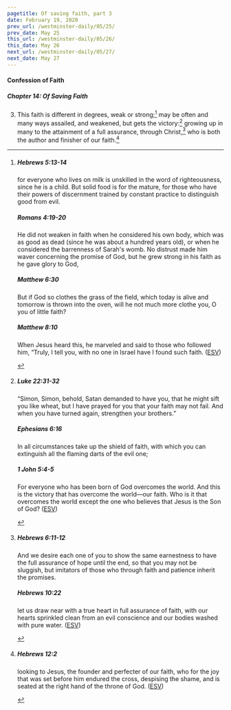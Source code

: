 ```yaml
---
pagetitle: Of saving faith, part 3
date: February 19, 2020
prev_url: /westminster-daily/05/25/
prev_date: May 25
this_url: /westminster-daily/05/26/
this_date: May 26
next_url: /westminster-daily/05/27/
next_date: May 27
---
```


#### Confession of Faith

##### Chapter 14: Of Saving Faith

3. This faith is different in degrees, weak or strong;[^fnref:wcf1] may be often and many ways assailed, and weakened, but gets the victory:[^fnref:wcf2] growing up in many to the attainment of a full assurance, through Christ,[^fnref:wcf3] who is both the author and finisher of our faith.[^fnref:wcf4]

[^fnref:wcf1]: <div class="esv"><h5>Hebrews 5:13-14</h5> <div class="esv-text"><p id="p58005013.01-1">for everyone who lives on milk is unskilled in the word of righteousness, since he is a child. But solid food is for the mature, for those who have their powers of discernment trained by constant practice to distinguish good from evil.</p> </div><h5>Romans 4:19-20</h5> <div class="esv-text"><p id="p45004019.01-2">He did not weaken in faith when he considered his own body, which was as good as dead (since he was about a hundred years old), or when he considered the barrenness of Sarah's womb. No distrust made him waver concerning the promise of God, but he grew strong in his faith as he gave glory to God,</p> </div><h5>Matthew 6:30</h5> <div class="esv-text"><p id="p40006030.01-3"><span class="woc">But if God so clothes the grass of the field, which today is alive and tomorrow is thrown into the oven, will he not much more clothe you, O you of little faith?</span></p> </div><h5>Matthew 8:10</h5> <div class="esv-text"><p id="p40008010.01-4">When Jesus heard this, he marveled and said to those who followed him, <span class="woc">&#8220;Truly, I tell you, with no one in Israel have I found such faith.</span>  (<a href="http://www.esv.org" class="copyright">ESV</a>)</p> </div> </div>

[^fnref:wcf2]: <div class="esv"><h5>Luke 22:31-32</h5> <div class="esv-text"> <p id="p42022031.05-1"><span class="woc">&#8220;Simon, Simon, behold, Satan demanded to have you, that he might sift you like wheat,</span> <span class="woc">but I have prayed for you that your faith may not fail. And when you have turned again, strengthen your brothers.&#8221;</span></p> </div><h5>Ephesians 6:16</h5> <div class="esv-text"><p id="p49006016.01-2">In all circumstances take up the shield of faith, with which you can extinguish all the flaming darts of the evil one;</p> </div><h5>1 John 5:4-5</h5> <div class="esv-text"><p id="p62005004.01-3">For everyone who has been born of God overcomes the world. And this is the victory that has overcome the world&#8212;our faith. Who is it that overcomes the world except the one who believes that Jesus is the Son of God?  (<a href="http://www.esv.org" class="copyright">ESV</a>)</p> </div> </div>

[^fnref:wcf3]: <div class="esv"><h5>Hebrews 6:11-12</h5> <div class="esv-text"><p id="p58006011.01-1">And we desire each one of you to show the same earnestness to have the full assurance of hope until the end, so that you may not be sluggish, but imitators of those who through faith and patience inherit the promises.</p> </div><h5>Hebrews 10:22</h5> <div class="esv-text"><p id="p58010022.01-2">let us draw near with a true heart in full assurance of faith, with our hearts sprinkled clean from an evil conscience and our bodies washed with pure water.  (<a href="http://www.esv.org" class="copyright">ESV</a>)</p> </div> </div>

[^fnref:wcf4]: <div class="esv"><h5>Hebrews 12:2</h5> <div class="esv-text"><p id="p58012002.01-1">looking to Jesus, the founder and perfecter of our faith, who for the joy that was set before him endured the cross, despising the shame, and is seated at the right hand of the throne of God.  (<a href="http://www.esv.org" class="copyright">ESV</a>)</p> </div> </div>

